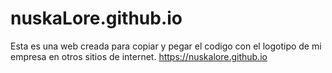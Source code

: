 # nuskaLore.github.io
Esta es una web creada para copiar y pegar el codigo con el logotipo de mi empresa en otros sitios de internet.
https://nuskalore.github.io
